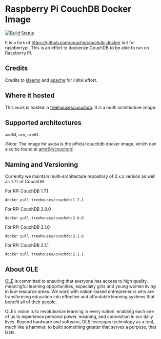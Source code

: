 # Raspberry Pi CouchDB Docker Image

[![Build Status](https://travis-ci.org/treehouses/rpi-couchdb.svg?branch=master)](https://travis-ci.org/treehouses/rpi-couchdb)

It is a fork of https://github.com/apache/couchdb-docker but for raspberrypi.
This is an effort to dockerize CouchDB to be able to run on Raspberry Pi.

## Credits
Credits to [klaemo](https://github.com/klaemo) and [apache](https://github.com/apache/couchdb-docker) for initial effort.

## Where it hosted

This work is hosted in [treehouses/couchdb](https://hub.docker.com/r/treehouses/couchdb/). It is a multi architecture image.

## Supported architectures
 `amd64`, `arm`, `arm64`
 
 (Note: The image for `amd64` is the official couchdb docker image, which can also be found at [amd64/couchdb](https://hub.docker.com/r/amd64/couchdb/))

## Naming and Versioning

Currently we maintain multi-architecture repository of 2.x.x version as well as 1.7.1 of CouchDB.

For RPi CouchDB 1.7.1
```
docker pull treehouses/couchdb:1.7.1
```
For RPi CouchDB 2.0.0
```
docker pull treehouses/couchdb:2.0.0
```
For RPi CouchDB 2.1.0
```
docker pull treehouses/couchdb:2.1.0
```
For RPi CouchDB 2.1.1
```
docker pull treehouses/couchdb:2.1.1
```

## About OLE
[OLE](https://www.ole.org/) is committed to ensuring that everyone has access to high quality, meaningful learning opportunities, especially girls and young women living in low-resource areas. We work with nation-based entrepreneurs who are transforming education into effective and affordable learning systems that benefit all of their people.

OLE’s vision is to revolutionize learning in every nation, enabling each one of us to experience personal power, meaning, and connection in our daily lives.  Beyond hardware and software, OLE leverages technology as a tool, much like a hammer, to build something greater that serves a purpose, that lasts.
